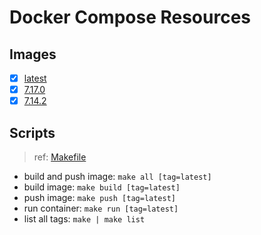 # Docker Compose Resources

## Images

- [x] [latest](./latest/Dockerfile)
- [x] [7.17.0](./7.17.0/Dockerfile)
- [x] [7.14.2](./7.14.2/Dockerfile)

## Scripts

>ref: [Makefile](./Makefile)

- build and push image: `make all [tag=latest]`
- build image: `make build [tag=latest]`
- push image: `make push [tag=latest]`
- run container: `make run [tag=latest]`
- list all tags: `make | make list`
